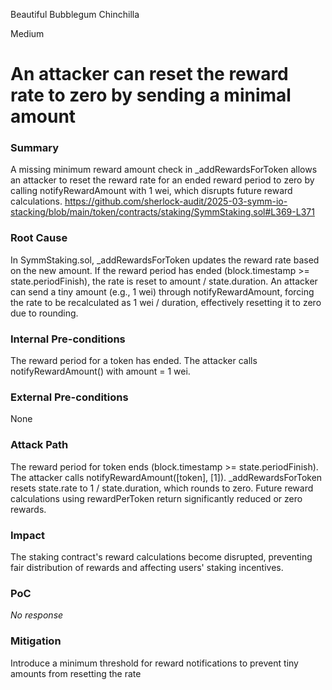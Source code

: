 Beautiful Bubblegum Chinchilla

Medium

# An attacker can reset the reward rate to zero by sending a minimal amount

### Summary

A missing minimum reward amount check in _addRewardsForToken allows an attacker to reset the reward rate for an ended reward period to zero by calling notifyRewardAmount with 1 wei, which disrupts future reward calculations.
https://github.com/sherlock-audit/2025-03-symm-io-stacking/blob/main/token/contracts/staking/SymmStaking.sol#L369-L371

### Root Cause

In SymmStaking.sol, _addRewardsForToken updates the reward rate based on the new amount. If the reward period has ended (block.timestamp >= state.periodFinish), the rate is reset to amount / state.duration. An attacker can send a tiny amount (e.g., 1 wei) through notifyRewardAmount, forcing the rate to be recalculated as 1 wei / duration, effectively resetting it to zero due to rounding.

### Internal Pre-conditions

The reward period for a token has ended.
The attacker calls notifyRewardAmount() with amount = 1 wei.

### External Pre-conditions

None

### Attack Path

The reward period for token ends (block.timestamp >= state.periodFinish).
The attacker calls notifyRewardAmount([token], [1]).
_addRewardsForToken resets state.rate to 1 / state.duration, which rounds to zero.
Future reward calculations using rewardPerToken return significantly reduced or zero rewards.

### Impact

The staking contract's reward calculations become disrupted, preventing fair distribution of rewards and affecting users' staking incentives.

### PoC

_No response_

### Mitigation

Introduce a minimum threshold for reward notifications to prevent tiny amounts from resetting the rate